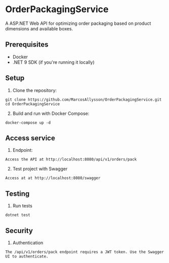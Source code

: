 # OrderPackagingService

A ASP.NET Web API for optimizing order packaging based on product dimensions and available boxes.

## Prerequisites

- Docker
- .NET 9 SDK (if you're running it locally)

## Setup

1. Clone the repository:

```
git clone https://github.com/MarcosAllysson/OrderPackagingService.git
cd OrderPackagingService
```

2. Build and run with Docker Compose:

```
docker-compose up -d
```

## Access service

1. Endpoint:

```
Access the API at http://localhost:8080/api/v1/orders/pack
```

2. Test project with Swagger

```
Access at at http://localhost:8080/swagger
```

## Testing

1. Run tests

```
dotnet test
```

## Security

1. Authentication

```
The /api/v1/orders/pack endpoint requires a JWT token. Use the Swagger UI to authenticate.
```
